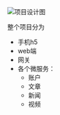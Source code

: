 ![项目设计图](https://github.com/txg5214/meet/blob/master/img/mind.png)

整个项目分为 
* 手机h5
* web端
* 网关
* 各个微服务：
    * 账户
    * 文章
    * 新闻
    * 视频

